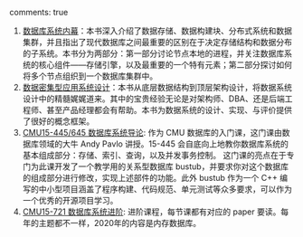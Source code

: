 comments: true

1. [数据库系统内幕](https://www.databass.dev/)：本书深入介绍了数据存储、数据构建块、分布式系统和数据集群，并且指出了现代数据库之间最重要的区别在于决定存储结构和数据分布的子系统。本书分为两部分：第一部分讨论节点本地的进程，并关注数据库系统的核心组件——存储引擎，以及最重要的一个特有元素；第二部分探讨如何将多个节点组织到一个数据库集群中。
2. [数据密集型应用系统设计](http://ddia.vonng.com/#/preface)：本书从底层数据结构到顶层架构设计，将数据系统设计中的精髓娓娓道来。其中的宝贵经验无论是对架构师、DBA、还是后端工程师、甚至产品经理都会有帮助。本书为数据系统的设计、实现、与评价提供了很好的概念框架。
3. [CMU15-445/645 数据库系统导论](http://nas.ironmanzzm.top:5000/?launchApp=SYNO.SDS.VideoStation.AppInstance#!lib%E8%AE%A1%E7%AE%97%E6%9C%BA%E8%AF%BE%E7%A8%8B/N4IgNglgRgTghjAniAXCALgNwM4AsD2A7gLQBMIANCAMZzoCmA5vkqiDPdfQHbpiIB9OABNh9YZQw4ChVKAgSUpABwB2KpFgJBC1KQC+VbPTjZ83PQAYAjAE59QA): 作为 CMU 数据库的入门课，这门课由数据库领域的大牛 Andy Pavlo 讲授。15-445 会自底向上地教你数据库系统的基本组成部分：存储、索引、查询，以及并发事务控制。 这门课的亮点在于专门为此课开发了一个教学用的关系型数据库 bustub，并要求你对这个数据库的组成部分进行修改，实现上述部件的功能。此外 bustub 作为一个 C++ 编写的中小型项目涵盖了程序构建、代码规范、单元测试等众多要求，可以作为一个优秀的开源项目学习。
4. [CMU15-721 数据库系统进阶](http://nas.ironmanzzm.top:5000/?launchApp=SYNO.SDS.VideoStation.AppInstance#!lib%E8%AE%A1%E7%AE%97%E6%9C%BA%E8%AF%BE%E7%A8%8B/N4IgNglgRgTghjAniAXCALgNwM4AsD2A7gLQBMIANCAMZzoCmA5vkqiDPdfQHbpiIB9OABNh9YZQw4ChVKAgSUpACwBOKpFgJBC1KQC+VbPTjZ83VAEZ9QA): 进阶课程，每节课都有对应的 paper 要读。每年的主题都不一样，2020年的内容是内存数据库。